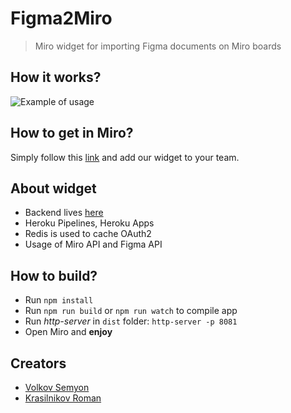 # Figma2Miro
> Miro widget for importing Figma documents on Miro boards

## How it works?
![Example of usage](http://g.recordit.co/n4oUcO6aYh.gif)

## How to get in Miro?
Simply follow this <a href="https://github.com/savolkov/miro-auth-backend" target="_blank">link</a> and add our widget to your team.

## About widget
- Backend lives <a href="https://github.com/savolkov/miro-auth-backend" target="_blank">here</a>
- Heroku Pipelines, Heroku Apps 
- Redis is used to cache OAuth2
- Usage of Miro API and Figma API

## How to build?
- Run `npm install`
- Run `npm run build` or `npm run watch` to compile app
- Run _http-server_ in `dist` folder: `http-server -p 8081`
- Open Miro and **enjoy**

## Creators
- <a href="https://github.com/savolkov" target="_blank">Volkov Semyon</a>
- <a href="https://github.com/Elbidor" target="_blank">Krasilnikov Roman</a>
